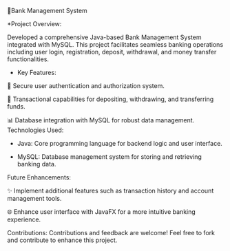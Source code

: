 🏦Bank Management System

*Project Overview:

Developed a comprehensive Java-based Bank Management System integrated with MySQL. This project facilitates seamless banking operations including user login, registration, deposit, withdrawal, and money transfer functionalities.


* Key Features:

🔐 Secure user authentication and authorization system.

🔄 Transactional capabilities for depositing, withdrawing, and transferring funds.

📊 Database integration with MySQL for robust data management.
Technologies Used:


* Java: Core programming language for backend logic and user interface.

* MySQL: Database management system for storing and retrieving banking data.

Future Enhancements:

✨ Implement additional features such as transaction history and account management tools.

🌐 Enhance user interface with JavaFX for a more intuitive banking experience.

Contributions:
Contributions and feedback are welcome! Feel free to fork and contribute to enhance this project.
